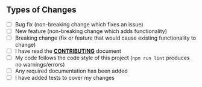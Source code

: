 <!-- Describe your pull request. -->

## Types of Changes

<!--- What types of changes does your code introduce? Put an `x` in all the boxes that apply: -->

- [ ] Bug fix (non-breaking change which fixes an issue)
- [ ] New feature (non-breaking change which adds functionality)
- [ ] Breaking change (fix or feature that would cause existing functionality to change)
- [ ] I have read the **[CONTRIBUTING](/CONTRIBUTING.md)** document
- [ ] My code follows the code style of this project (`npm run lint` produces no warnings/errors)
- [ ] Any required documentation has been added
- [ ] I have added tests to cover my changes
